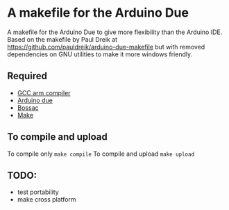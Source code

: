 # A makefile for the Arduino Due
A makefile for the Arduino Due to give more flexibility than the Arduino IDE. Based on the makefile by Paul Dreik at https://github.com/pauldreik/arduino-due-makefile but with removed dependencies on GNU utilities to make it more windows friendly.

## Required
- [GCC arm compiler](https://developer.arm.com/open-source/gnu-toolchain/gnu-rm)
- [Arduino due](https://github.com/arduino/ArduinoCore-sam)
- [Bossac](https://github.com/shumatech/BOSSA/releases)
- [Make](https://www.gnu.org/software/make/)

## To compile and upload
To compile only `make compile`
To compile and upload `make upload`

## TODO:
- test portability
- make cross platform
